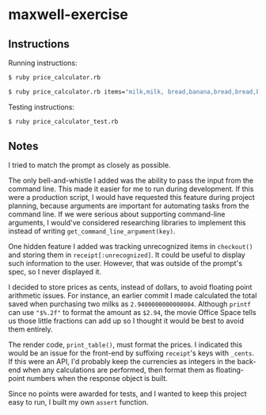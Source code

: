 maxwell-exercise
================

Instructions
------------

Running instructions:

```sh
$ ruby price_calculator.rb

$ ruby price_calculator.rb items="milk,milk, bread,banana,bread,bread,bread,milk,apple"
```

Testing instructions:

```sh
$ ruby price_calculator_test.rb
```

Notes
-----

I tried to match the prompt as closely as possible.

The only bell-and-whistle I added was the ability to pass the input from the command line. This made it easier for me to run during development. If this were a production script, I would have requested this feature during project planning, because arguments are important for automating tasks from the command line. If we were serious about supporting command-line arguments, I would've considered researching libraries to implement this instead of writing `get_command_line_argument(key)`.

One hidden feature I added was tracking unrecognized items in `checkout()` and storing them in `receipt[:unrecognized]`. It could be useful to display such information to the user. However, that was outside of the prompt's spec, so I never displayed it.

I decided to store prices as cents, instead of dollars, to avoid floating point arithmetic issues. For instance, an earlier commit I made calculated the total saved when purchasing two milks as `2.9400000000000004`. Although `printf` can use `"$%.2f"` to format the amount as `$2.94`, the movie Office Space tells us those little fractions can add up so I thought it would be best to avoid them entirely.

The render code, `print_table()`, must format the prices. I indicated this would be an issue for the front-end by suffixing `receipt`'s keys with `_cents`. If this were an API, I'd probably keep the currencies as integers in the back-end when any calculations are performed, then format them as floating-point numbers when the response object is built.

Since no points were awarded for tests, and I wanted to keep this project easy to run, I built my own `assert` function.
